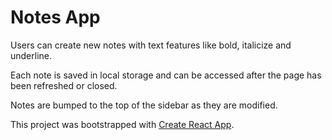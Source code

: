 # Notes App

Users can create new notes with text features like bold, italicize and underline.

Each note is saved in local storage and can be accessed after the page has been refreshed or closed.

Notes are bumped to the top of the sidebar as they are modified.

This project was bootstrapped with [Create React App](https://github.com/facebook/create-react-app).